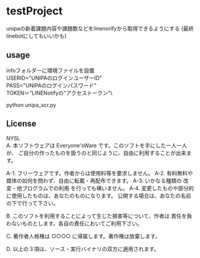 # testProject

unipaの新着課題内容や課題数などをlinenorifyから取得できるようにする
(最終linebotにしてもいいかも)

## usage

infoフォルダーに環境ファイルを設置\
USERID="UNIPAのログインユーザーID"\
PASS="UNIPAのログインパスワード"\
TOKEN＝"LINENotifyの"アクセストークン"\

python unipa_scr.py

## License

NYSL\
A. 本ソフトウェアは Everyone'sWare です。このソフトを手にした一人一人が、
   ご自分の作ったものを扱うのと同じように、自由に利用することが出来ます。

  A-1. フリーウェアです。作者からは使用料等を要求しません。
  A-2. 有料無料や媒体の如何を問わず、自由に転載・再配布できます。
  A-3. いかなる種類の 改変・他プログラムでの利用 を行っても構いません。
  A-4. 変更したものや部分的に使用したものは、あなたのものになります。
       公開する場合は、あなたの名前の下で行って下さい。

B. このソフトを利用することによって生じた損害等について、作者は
   責任を負わないものとします。各自の責任においてご利用下さい。

C. 著作者人格権は ○○○○ に帰属します。著作権は放棄します。

D. 以上の３項は、ソース・実行バイナリの双方に適用されます。

